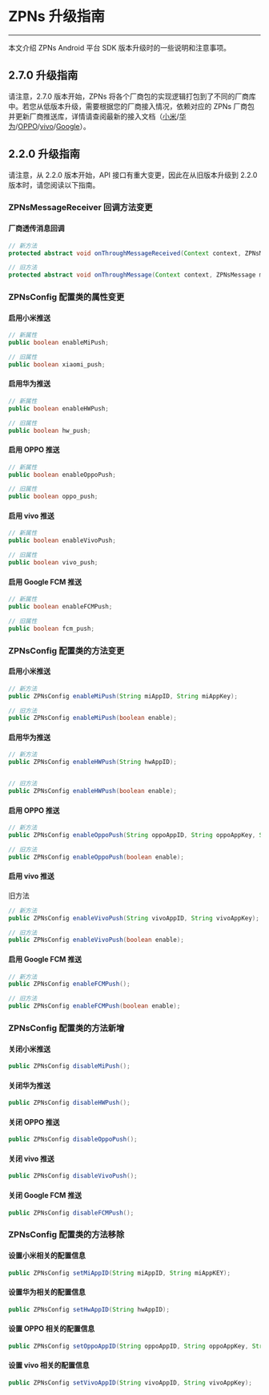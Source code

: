 # ZPNs 升级指南

- - -

本文介绍 ZPNs Android 平台 SDK 版本升级时的一些说明和注意事项。

## 2.7.0 升级指南

请注意，2.7.0 版本开始，ZPNs 将各个厂商包的实现逻辑打包到了不同的厂商库中。若您从低版本升级，需要根据您的厂商接入情况，依赖对应的 ZPNs 厂商包并更新厂商推送库，详情请查阅最新的接入文档（[小米](/zim-android/offline-push-notifications/integrate-xiaomi)/[华为](/zim-android/offline-push-notifications/integrate-huawei)/[OPPO](/zim-android/offline-push-notifications/integrate-oppo)/[vivo](/zim-android/offline-push-notifications/integrate-vivo)/[Google](/zim-android/offline-push-notifications/integrate-fcm)）。

## 2.2.0 升级指南

<Warning title="注意">

请注意，从 2.2.0 版本开始，API 接口有重大变更，因此在从旧版本升级到 2.2.0 版本时，请您阅读以下指南。
</Warning>

### ZPNsMessageReceiver 回调方法变更

#### 厂商透传消息回调

```java
// 新方法
protected abstract void onThroughMessageReceived(Context context, ZPNsMessage message);

// 旧方法
protected abstract void onThroughMessage(Context context, ZPNsMessage message);
```


### ZPNsConfig 配置类的属性变更

#### 启用小米推送

```java 
// 新属性
public boolean enableMiPush;

// 旧属性
public boolean xiaomi_push;
```

#### 启用华为推送

```java
// 新属性
public boolean enableHWPush;

// 旧属性
public boolean hw_push;
```

#### 启用 OPPO 推送

```java
// 新属性
public boolean enableOppoPush;

// 旧属性
public boolean oppo_push;
```


#### 启用 vivo 推送

```java
// 新属性
public boolean enableVivoPush;

// 旧属性
public boolean vivo_push;
```

#### 启用 Google FCM 推送


```java
// 新属性
public boolean enableFCMPush;

// 旧属性
public boolean fcm_push;
```

### ZPNsConfig 配置类的方法变更

#### 启用小米推送

```java
// 新方法
public ZPNsConfig enableMiPush(String miAppID, String miAppKey);

// 旧方法
public ZPNsConfig enableMiPush(boolean enable);
```

#### 启用华为推送

```java
// 新方法
public ZPNsConfig enableHWPush(String hwAppID);


// 旧方法
public ZPNsConfig enableHWPush(boolean enable);
```

#### 启用 OPPO 推送

```java
// 新方法
public ZPNsConfig enableOppoPush(String oppoAppID, String oppoAppKey, String oppoAppSecret);

// 旧方法
public ZPNsConfig enableOppoPush(boolean enable);
```

#### 启用 vivo 推送

旧方法

```java
// 新方法
public ZPNsConfig enableVivoPush(String vivoAppID, String vivoAppKey);

// 旧方法
public ZPNsConfig enableVivoPush(boolean enable);
```

#### 启用 Google FCM 推送

```java
// 新方法
public ZPNsConfig enableFCMPush();

// 旧方法
public ZPNsConfig enableFCMPush(boolean enable);
```

### ZPNsConfig 配置类的方法新增

#### 关闭小米推送

```java
public ZPNsConfig disableMiPush();
```

#### 关闭华为推送

```java
public ZPNsConfig disableHWPush();
```

#### 关闭 OPPO 推送

```java
public ZPNsConfig disableOppoPush();
```

#### 关闭 vivo 推送

```java
public ZPNsConfig disableVivoPush();
```

#### 关闭 Google FCM 推送

```java
public ZPNsConfig disableFCMPush();
```

### ZPNsConfig 配置类的方法移除

#### 设置小米相关的配置信息

```java
public ZPNsConfig setMiAppID(String miAppID, String miAppKEY);
```

#### 设置华为相关的配置信息

```java
public ZPNsConfig setHwAppID(String hwAppID);
```

#### 设置 OPPO 相关的配置信息

```java
public ZPNsConfig setOppoAppID(String oppoAppID, String oppoAppKey, String oppoAppSecret);
```

#### 设置 vivo 相关的配置信息

```java
public ZPNsConfig setVivoAppID(String vivoAppID, String vivoAppKey);
```
